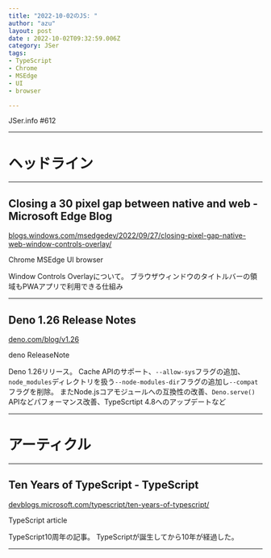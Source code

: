 ```yaml
---
title: "2022-10-02のJS: "
author: "azu"
layout: post
date : 2022-10-02T09:32:59.006Z
category: JSer
tags:
- TypeScript
- Chrome
- MSEdge
- UI
- browser

---
```


JSer.info #612

----

<h1 class="site-genre">ヘッドライン</h1>

----

## Closing a 30 pixel gap between native and web - Microsoft Edge Blog
[blogs.windows.com/msedgedev/2022/09/27/closing-pixel-gap-native-web-window-controls-overlay/](https://blogs.windows.com/msedgedev/2022/09/27/closing-pixel-gap-native-web-window-controls-overlay/ "Closing a 30 pixel gap between native and web - Microsoft Edge Blog")
<p class="jser-tags jser-tag-icon"><span class="jser-tag">Chrome</span> <span class="jser-tag">MSEdge</span> <span class="jser-tag">UI</span> <span class="jser-tag">browser</span></p>

Window Controls Overlayについて。
ブラウザウィンドウのタイトルバーの領域もPWAアプリで利用できる仕組み


----

## Deno 1.26 Release Notes
[deno.com/blog/v1.26](https://deno.com/blog/v1.26 "Deno 1.26 Release Notes")
<p class="jser-tags jser-tag-icon"><span class="jser-tag">deno</span> <span class="jser-tag">ReleaseNote</span></p>

Deno 1.26リリース。
Cache APIのサポート、`--allow-sys`フラグの追加、`node_modules`ディレクトリを扱う`--node-modules-dir`フラグの追加し`--compat`フラグを削除。
またNode.jsコアモジュールへの互換性の改善、`Deno.serve()` APIなどパフォーマンス改善、TypeScrtipt 4.8へのアップデートなど


----
<h1 class="site-genre">アーティクル</h1>

----

## Ten Years of TypeScript - TypeScript
[devblogs.microsoft.com/typescript/ten-years-of-typescript/](https://devblogs.microsoft.com/typescript/ten-years-of-typescript/ "Ten Years of TypeScript - TypeScript")
<p class="jser-tags jser-tag-icon"><span class="jser-tag">TypeScript</span> <span class="jser-tag">article</span></p>

TypeScript10周年の記事。
TypeScriptが誕生してから10年が経過した。


----
